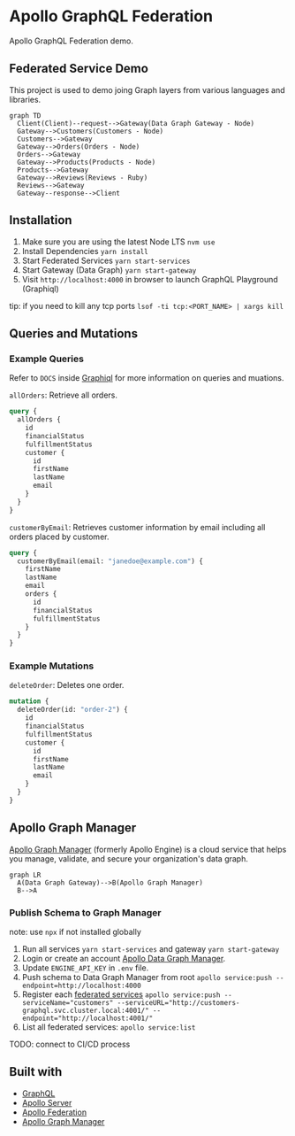 # Apollo GraphQL Federation

Apollo GraphQL Federation demo.

## Federated Service Demo

This project is used to demo joing Graph layers from various languages and libraries.

```mermaid
graph TD
  Client(Client)--request-->Gateway(Data Graph Gateway - Node)
  Gateway-->Customers(Customers - Node)
  Customers-->Gateway
  Gateway-->Orders(Orders - Node)
  Orders-->Gateway
  Gateway-->Products(Products - Node)
  Products-->Gateway
  Gateway-->Reviews(Reviews - Ruby)
  Reviews-->Gateway
  Gateway--response-->Client
```

## Installation

1. Make sure you are using the latest Node LTS `nvm use`
2. Install Dependencies `yarn install`
3. Start Federated Services `yarn start-services`
4. Start Gateway (Data Graph) `yarn start-gateway`
5. Visit `http://localhost:4000` in browser to launch GraphQL Playground (Graphiql)

tip: if you need to kill any tcp ports `lsof -ti tcp:<PORT_NAME> | xargs kill`

## Queries and Mutations

### Example Queries

Refer to `DOCS` inside [Graphiql](http://localhost:4000) for more information on queries and muations.

`allOrders`: Retrieve all orders.

```graphql
query {
  allOrders {
    id
    financialStatus
    fulfillmentStatus
    customer {
      id
      firstName
      lastName
      email
    }
  }
}
```

`customerByEmail`: Retrieves customer information by email including all orders placed by customer.

```graphql
query {
  customerByEmail(email: "janedoe@example.com") {
    firstName
    lastName
    email
    orders {
      id
      financialStatus
      fulfillmentStatus
    }
  }
}
```

### Example Mutations

`deleteOrder`: Deletes one order.

```graphql
mutation {
  deleteOrder(id: "order-2") {
    id
    financialStatus
    fulfillmentStatus
    customer {
      id
      firstName
      lastName
      email
    }
  }
}
```

## Apollo Graph Manager

[Apollo Graph Manager](https://www.apollographql.com/docs/graph-manager/) (formerly Apollo Engine) is a cloud service that helps you manage, validate, and secure your organization's data graph.

```mermaid
graph LR
  A(Data Graph Gateway)-->B(Apollo Graph Manager)
  B-->A
```

### Publish Schema to Graph Manager

note: use `npx` if not installed globally

1. Run all services `yarn start-services` and gateway `yarn start-gateway`
2. Login or create an account [Apollo Data Graph Manager](https://engine.apollographql.com/login).
3. Update `ENGINE_API_KEY` in `.env` file.
4. Push schema to Data Graph Manager from root `apollo service:push --endpoint=http://localhost:4000`
5. Register each [federated services](https://www.apollographql.com/docs/graph-manager/federation/#registering-federated-services) `apollo service:push --serviceName="customers" --serviceURL="http://customers-graphql.svc.cluster.local:4001/" --endpoint="http://localhost:4001/"`
6. List all federated services: `apollo service:list`

TODO: connect to CI/CD process

## Built with

- [GraphQL](https://github.com/graphql)
- [Apollo Server](https://github.com/apollographql/apollo-server)
- [Apollo Federation](https://github.com/apollographql/apollo-server/tree/master/packages/apollo-federation)
- [Apollo Graph Manager](https://www.apollographql.com/docs/graph-manager/)
